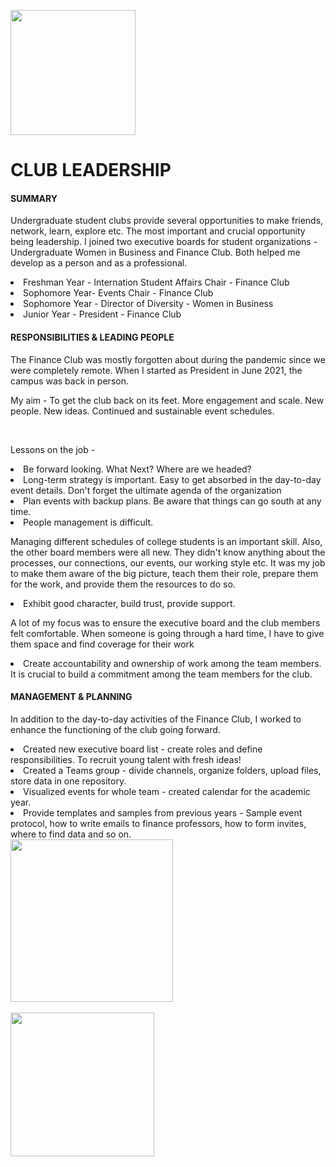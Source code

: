<a href='https://github.com/Ruchita-Raghu/ruchita-raghu-portfolio#daniels-distinction-portfolio'><img src="https://user-images.githubusercontent.com/116829793/226443427-94c192b2-3c02-4a29-a2a8-e1b26aca6cd7.png" width=200> </a>
# CLUB LEADERSHIP
#### SUMMARY
<p> Undergraduate student clubs provide several opportunities to make friends, network, learn, explore etc. The most important and crucial opportunity being leadership. I joined two executive boards for student organizations - Undergraduate Women in Business and Finance Club. 
  Both helped me develop as a person and as a professional. </p>
<li> Freshman Year - Internation Student Affairs Chair - Finance Club </li>
<li> Sophomore Year- Events Chair - Finance Club
<li> Sophomore Year - Director of Diversity - Women in Business </li> 
<li> Junior Year - President - Finance Club </li>

#### RESPONSIBILITIES & LEADING PEOPLE
<p> The Finance Club was mostly forgotten about during the pandemic since we were completely remote. When I started as President in June 2021, the campus was back in person. </p>
<p> My aim - To get the club back on its feet. More engagement and scale. New people. New ideas. Continued and sustainable event schedules. </p>
<br>
<p> Lessons on the job - </p>
<li> Be forward looking. What Next? Where are we headed? </li>
<li> Long-term strategy is important. Easy to get absorbed in the day-to-day event details. Don't forget the ultimate agenda of the organization </li>
<li> Plan events with backup plans. Be aware that things can go south at any time. </li>
<li> People management is difficult. </li>
<p> Managing different schedules of college students is an important skill. Also, the other board members were all new. They didn't know anything about the processes, our connections, our events, our working style etc. It was my job to make them aware of the big picture, teach them their role, prepare them for the work, and provide them the resources to do so. </p>
<li> Exhibit good character, build trust, provide support. </li>
<p> A lot of my focus was to ensure the executive board and the club members felt comfortable. When someone is going through a hard time, I have to give them space and find coverage for their work </p>
<li> Create accountability and ownership of work among the team members. It is crucial to build a commitment among the team members for the club. </li>

#### MANAGEMENT & PLANNING
<p> In addition to the day-to-day activities of the Finance Club, I worked to enhance the functioning of the club going forward. </p>
<li> Created new executive board list - create roles and define responsibilities. To recruit young talent with fresh ideas! </li>
<li> Created a Teams group - divide channels, organize folders, upload files, store data in one repository. </li>
<li> Visualized events for whole team - created calendar for the academic year. </li>
<li> Provide templates and samples from previous years - Sample event protocol, how to write emails to finance professors, how to form invites, where to find data and so on. </li>
<a href='https://github.com/Ruchita-Raghu/ruchita-raghu-portfolio/blob/main/Leadership%20%26%20People%20Management/'> <img src="https://user-images.githubusercontent.com/116829793/226460534-1b22844e-38c8-41f1-b8d0-aaed33bacd30.png" width=260 /> </a>
<br>
<br>
<a href='https://github.com/Ruchita-Raghu/ruchita-raghu-portfolio/blob/main/Leadership%20&%20People%20Management/Student%20Clubs%20LeadershipOrganizations.md#club-leadership'> <img src="https://user-images.githubusercontent.com/116829793/226444715-037051b9-7b32-495b-a068-1e3ff700ac62.png" width=230 /> </a>
